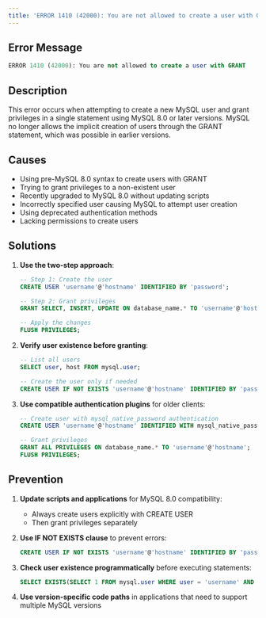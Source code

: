 ```yaml
---
title: 'ERROR 1410 (42000): You are not allowed to create a user with GRANT'
---
```


## Error Message

```sql
ERROR 1410 (42000): You are not allowed to create a user with GRANT
```

## Description

This error occurs when attempting to create a new MySQL user and grant privileges in a single statement using MySQL 8.0 or later versions. MySQL no longer allows the implicit creation of users through the GRANT statement, which was possible in earlier versions.

## Causes

- Using pre-MySQL 8.0 syntax to create users with GRANT
- Trying to grant privileges to a non-existent user
- Recently upgraded to MySQL 8.0 without updating scripts
- Incorrectly specified user causing MySQL to attempt user creation
- Using deprecated authentication methods
- Lacking permissions to create users

## Solutions

1. **Use the two-step approach**:

   ```sql
   -- Step 1: Create the user
   CREATE USER 'username'@'hostname' IDENTIFIED BY 'password';

   -- Step 2: Grant privileges
   GRANT SELECT, INSERT, UPDATE ON database_name.* TO 'username'@'hostname';

   -- Apply the changes
   FLUSH PRIVILEGES;
   ```

2. **Verify user existence before granting**:

   ```sql
   -- List all users
   SELECT user, host FROM mysql.user;

   -- Create the user only if needed
   CREATE USER IF NOT EXISTS 'username'@'hostname' IDENTIFIED BY 'password';
   ```

3. **Use compatible authentication plugins** for older clients:

   ```sql
   -- Create user with mysql_native_password authentication
   CREATE USER 'username'@'hostname' IDENTIFIED WITH mysql_native_password BY 'password';

   -- Grant privileges
   GRANT ALL PRIVILEGES ON database_name.* TO 'username'@'hostname';
   FLUSH PRIVILEGES;
   ```

## Prevention

1. **Update scripts and applications** for MySQL 8.0 compatibility:

   - Always create users explicitly with CREATE USER
   - Then grant privileges separately

2. **Use IF NOT EXISTS clause** to prevent errors:

   ```sql
   CREATE USER IF NOT EXISTS 'username'@'hostname' IDENTIFIED BY 'password';
   ```

3. **Check user existence programmatically** before executing statements:

   ```sql
   SELECT EXISTS(SELECT 1 FROM mysql.user WHERE user = 'username' AND host = 'hostname');
   ```

4. **Use version-specific code paths** in applications that need to support multiple MySQL versions

